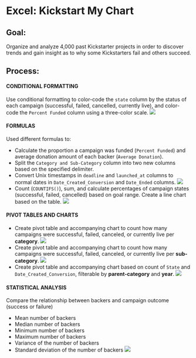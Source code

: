 # Excel: Kickstart My Chart

## Goal:

Organize and analyze 4,000 past Kickstarter projects in order to discover trends and gain insight as to why some Kickstarters fail and others succeed.


## Process:
#### CONDITIONAL FORMATTING

Use conditional formatting to color-code the `state` column by the status of each campaign (successful, failed, cancelled, currently live), and color-code the `Percent Funded` column using a three-color scale.
![](https://github.com/lorijta92/excel-kickstarter-data/blob/master/Images/img_01.png?raw=true)

#### FORMULAS

Used different formulas to:
* Calculate the proportion a campaign was funded (`Percent Funded`) and average donation amount of each backer (`Average Donation`).
* Split the `Category and Sub-Category` column into two new columns based on the specified delimiter.
* Convert Unix timestamps in `deadline` and `launched_at` columns to normal dates in `Date_Created_Conversion` and `Date_Ended` columns.
![](https://github.com/lorijta92/excel-kickstarter-data/blob/master/Images/img_06.png?raw=true)
* Count (`COUNTIFS()`), sum, and calculate percentages of campaign states (successful, failed, cancelled) based on goal range. Create a line chart based on the table.
![](https://github.com/lorijta92/excel-kickstarter-data/blob/master/Images/img_05.png?raw=true)

#### PIVOT TABLES AND CHARTS
* Create pivot table and accompanying chart to count how many campaigns were successful, failed, canceled, or currently live per **category**.
![](https://github.com/lorijta92/excel-kickstarter-data/blob/master/Images/img_02.png?raw=true)
* Create pivot table and accompanying chart to count how many campaigns were successful, failed, canceled, or currently live per **sub-category**.
![](https://github.com/lorijta92/excel-kickstarter-data/blob/master/Images/img_03.png?raw=true)
* Create pivot table and accompanying chart based on count of `State` and `Date_Created_Conversion`, filterable by **parent-category** and **year**.
![](https://github.com/lorijta92/excel-kickstarter-data/blob/master/Images/img_04.png?raw=true)

#### STATISTICAL ANALYSIS

Compare the relationship between backers and campaign outcome (success or failure)
* Mean number of backers
* Median number of backers
* Minimum number of backers
* Maximum number of backers
* Variance of the number of backers
* Standard deviation of the number of backers 
![](https://github.com/lorijta92/excel-kickstarter-data/blob/master/Images/img_07.png?raw=true)
